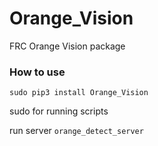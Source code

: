 # Orange_Vision
FRC Orange Vision package


### How to use

`sudo pip3 install Orange_Vision`
 
sudo for running scripts

run server
`orange_detect_server`

